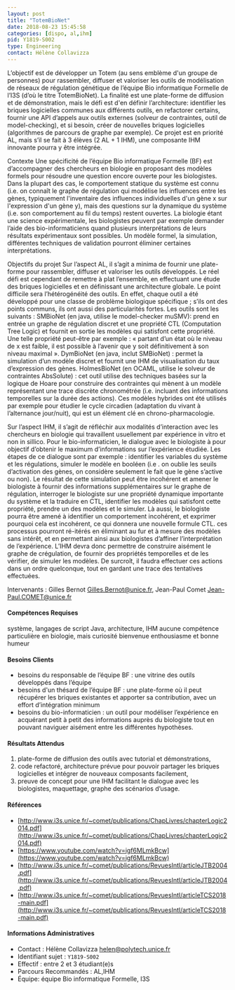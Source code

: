 ```yaml
---
layout: post
title: "TotemBioNet"
date: 2018-08-23 15:45:58
categories: [dispo, al,ihm]
pid: Y1819-S002
type: Engineering
contact: Hélène Collavizza
---
```

       
L’objectif est de développer un Totem (au sens emblème d'un groupe de personnes) pour rassembler, diffuser et valoriser les outils de modélisation de réseaux de régulation génétique de l’équipe Bio informatique Formelle de l’I3S (d’où le titre TotemBioNet). La finalité est une plate-forme de diffusion et de démonstration, mais le défi est d'en définir l’architecture: identifier les briques logicielles communes aux différents outils, en refactorer certains, fournir une API d’appels aux outils externes (solveur de contraintes, outil de model-checking), et si besoin, créer de nouvelles briques logicielles (algorithmes de parcours de graphe par exemple). Ce projet est en priorité AL, mais s’il se fait à 3 élèves (2 AL + 1 IHM), une composante IHM innovante pourra y être intégrée.

Contexte
Une spécificité de l’équipe Bio informatique Formelle (BF) est d’accompagner des chercheurs en biologie en proposant des modèles formels pour résoudre une question encore ouverte pour les biologistes. Dans la plupart des cas, le comportement statique du système est connu (i.e. on connaît le graphe de régulation qui modélise les influences entre les gènes, typiquement l'inventaire des influences individuelles d'un gène x sur l'expression d'un gène y), mais des questions sur la dynamique du système (i.e. son comportement au fil du temps) restent ouvertes. La biologie étant une science expérimentale, les biologistes peuvent par exemple demander l’aide des bio-informaticiens quand plusieurs interprétations de leurs résultats expérimentaux sont possibles. Un modèle formel, la simulation, différentes techniques de validation pourront éliminer certaines interprétations. 

Objectifs du projet
Sur l’aspect AL, il s’agit a minima de fournir une plate-forme pour rassembler, diffuser et valoriser les outils développés. Le réel défi est cependant de remettre à plat l’ensemble, en effectuant une étude des briques logicielles et en définissant une architecture globale. Le point difficile sera l’hétérogénéité des outils. En effet, chaque outil a été développé pour une classe de problème biologique spécifique ; s’ils ont des points communs, ils ont aussi des particularités fortes. Les outils sont les suivants :
SMBioNet (en java, utilise le model-checker muSMV): prend en entrée un graphe de régulation discret et une propriété CTL (Computation Tree Logic) et fournit en sortie les modèles qui satisfont cette propriété. Une telle propriété peut-être par exemple : « partant d’un état où le niveau de x est faible, il est possible à l’avenir que y soit définitivement à son niveau maximal ».
DymBioNet (en java, inclut SMBioNet) : permet la simulation d’un modèle discret et fournit une IHM de visualisation du taux d’expression des gènes. 
HolmesBioNet (en OCAML, utilise le solveur de contraintes AbsSolute) : cet outil utilise des techniques basées sur la logique de Hoare pour construire des contraintes qui mènent à un modèle représentant une trace discrète chronométrée (i.e. incluant des informations temporelles sur la durée des actions). Ces modèles hybrides ont été utilisés par exemple pour étudier le cycle circadien (adaptation du vivant à l’alternance jour/nuit), qui est un élément clé en chrono-pharmacologie.

Sur l’aspect IHM, il s’agit de réfléchir aux modalités d’interaction avec les chercheurs en biologie qui travaillent usuellement par expérience in vitro et non in sillico. Pour le bio-informaticien, le dialogue avec le biologiste à pour objectif d’obtenir le maximum d’informations sur l’expérience étudiée. Les étapes de ce dialogue sont par exemple :
identifier les variables du système et les régulations,
simuler le modèle en booléen (i.e . on oublie les seuils d’activation des gènes, on considère seulement le fait que le gène s’active ou non). Le résultat de cette simulation peut être incohérent et amener le biologiste à fournir des informations supplémentaires sur le graphe de régulation,
interroger le biologiste sur une propriété dynamique importante du système et la traduire en CTL,
identifier les modèles qui satisfont cette propriété,
prendre un des modèles et le simuler. Là aussi, le biologiste pourra être amené à identifier un comportement incohérent, et exprimer pourquoi cela est incohérent, ce qui donnera une nouvelle formule CTL.
ces processus pourront ré-itérés en éliminant au fur et à mesure des modèles sans intérêt, et en permettant ainsi aux biologistes d’affiner l’interprétation de l’expérience. 
L’IHM devra donc permettre de construire aisément le graphe de crégulation, de fournir des propriétés temporelles et de les vérifier, de simuler les modèles. De surcroît, il faudra effectuer ces actions dans un ordre quelconque, tout en gardant une trace des tentatives effectuées.

Intervenants : Gilles Bernot Gilles.Bernot@unice.fr, Jean-Paul Comet Jean-Paul.COMET@unice.fr


#### Compétences Requises
système, langages de script
Java, architecture, IHM
aucune compétence particulière en biologie, mais curiosité bienvenue
enthousiasme et bonne humeur



     

#### Besoins Clients
- besoins du responsable de l’équipe BF : une vitrine des outils développés dans l’équipe
- besoins d'un thésard de l’équipe BF : une plate-forme où il peut récupérer les briques existantes et apporter sa contribution, avec un effort d’intégration minimum
- besoins du bio-informaticien : un outil pour modéliser l’expérience en acquérant petit à petit des informations auprès du biologiste tout en pouvant naviguer aisément entre les différentes hypothèses.

#### Résultats Attendus
1. plate-forme de diffusion des outils avec tutorial et démonstrations,
2. code refactoré, architecture prévue pour pouvoir partager les briques logicielles et intégrer de nouveaux composants facilement,
3. preuve de concept pour une IHM facilitant le dialogue avec les biologistes, maquettage, graphe des scénarios d’usage.

#### Références

  * [http://www.i3s.unice.fr/~comet/publications/ChapLivres/chapterLogic2014.pdf](http://www.i3s.unice.fr/~comet/publications/ChapLivres/chapterLogic2014.pdf)
  * [https://www.youtube.com/watch?v=igf6MLmkBcw](https://www.youtube.com/watch?v=igf6MLmkBcw)
  * [http://www.i3s.unice.fr/~comet/publications/RevuesIntl/articleJTB2004.pdf](http://www.i3s.unice.fr/~comet/publications/RevuesIntl/articleJTB2004.pdf)
  * [http://www.i3s.unice.fr/~comet/publications/RevuesIntl/articleTCS2018-main.pdf](http://www.i3s.unice.fr/~comet/publications/RevuesIntl/articleTCS2018-main.pdf)

#### Informations Administratives
  * Contact : Hélène Collavizza <helen@polytech.unice.fr>
  * Identifiant sujet : `Y1819-S002`
  * Effectif : entre 2 et 3 étudiant(e)s
  * Parcours Recommandés : AL,IHM
  * Équipe: équipe Bio informatique Formelle, I3S

     
